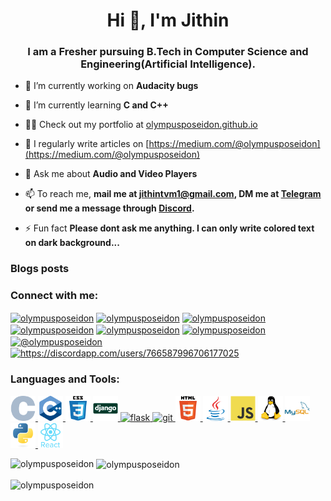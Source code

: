 <h1 align="center">Hi 👋, I'm Jithin</h1>
<h3 align="center">I am a Fresher pursuing B.Tech in Computer Science and Engineering(Artificial Intelligence).</h3>

- 🔭 I’m currently working on **Audacity bugs**

- 🌱 I’m currently learning **C and C++**

- 👨‍💻 Check out my portfolio at [olympusposeidon.github.io](https://olympusposeidon.github.io/)

- 📝 I regularly write articles on [https://medium.com/@olympusposeidon](https://medium.com/@olympusposeidon)

- 💬 Ask me about **Audio and Video Players**

- 📫 To reach me, **mail me at [jithintvm1@gmail.com](mailto:jithintvm1@gmail.com), DM me at [Telegram](http://t.me/olympusposeidon) or send me a message through [Discord]().**

- ⚡ Fun fact **Please dont ask me anything. I can only write colored text on dark background...**

### Blogs posts
<!-- BLOG-POST-LIST:START -->
<!-- BLOG-POST-LIST:END -->

<h3 align="left">Connect with me:</h3>
<p align="left">
<a href="https://dev.to/olympusposeidon" target="blank"><img align="center" src="https://cdn.jsdelivr.net/npm/simple-icons@3.0.1/icons/dev-dot-to.svg" alt="olympusposeidon" height="30" width="40" /></a>
<a href="https://twitter.com/olympusposeidon" target="blank"><img align="center" src="https://cdn.jsdelivr.net/npm/simple-icons@3.0.1/icons/twitter.svg" alt="olympusposeidon" height="30" width="40" /></a>
<a href="https://linkedin.com/in/olympusposeidon" target="blank"><img align="center" src="https://cdn.jsdelivr.net/npm/simple-icons@3.0.1/icons/linkedin.svg" alt="olympusposeidon" height="30" width="40" /></a>
<a href="https://stackoverflow.com/users/olympusposeidon" target="blank"><img align="center" src="https://cdn.jsdelivr.net/npm/simple-icons@3.0.1/icons/stackoverflow.svg" alt="olympusposeidon" height="30" width="40" /></a>
<a href="https://fb.com/olympusposeidon" target="blank"><img align="center" src="https://cdn.jsdelivr.net/npm/simple-icons@3.0.1/icons/facebook.svg" alt="olympusposeidon" height="30" width="40" /></a>
<a href="https://instagram.com/_jithin._.john_" target="blank"><img align="center" src="https://cdn.jsdelivr.net/npm/simple-icons@3.0.1/icons/instagram.svg" alt="olympusposeidon" height="30" width="40" /></a>
<a href="https://medium.com/@olympusposeidon" target="blank"><img align="center" src="https://cdn.jsdelivr.net/npm/simple-icons@3.0.1/icons/medium.svg" alt="@olympusposeidon" height="30" width="40" /></a>
<a href="https://discord.gg/https://discordapp.com/users/766587996706177025" target="blank"><img align="center" src="https://cdn.jsdelivr.net/npm/simple-icons@3.0.1/icons/discord.svg" alt="https://discordapp.com/users/766587996706177025" height="30" width="40" /></a>
</p>

<h3 align="left">Languages and Tools:</h3>
<p align="left"> <a href="https://www.cprogramming.com/" target="_blank"> <img src="https://raw.githubusercontent.com/devicons/devicon/master/icons/c/c-original.svg" alt="c" width="40" height="40"/> </a> <a href="https://www.w3schools.com/cpp/" target="_blank"> <img src="https://raw.githubusercontent.com/devicons/devicon/master/icons/cplusplus/cplusplus-original.svg" alt="cplusplus" width="40" height="40"/> </a> <a href="https://www.w3schools.com/css/" target="_blank"> <img src="https://raw.githubusercontent.com/devicons/devicon/master/icons/css3/css3-original-wordmark.svg" alt="css3" width="40" height="40"/> </a> <a href="https://www.djangoproject.com/" target="_blank"> <img src="https://raw.githubusercontent.com/devicons/devicon/master/icons/django/django-original.svg" alt="django" width="40" height="40"/> </a> <a href="https://flask.palletsprojects.com/" target="_blank"> <img src="https://www.vectorlogo.zone/logos/pocoo_flask/pocoo_flask-icon.svg" alt="flask" width="40" height="40"/> </a> <a href="https://git-scm.com/" target="_blank"> <img src="https://www.vectorlogo.zone/logos/git-scm/git-scm-icon.svg" alt="git" width="40" height="40"/> </a> <a href="https://www.w3.org/html/" target="_blank"> <img src="https://raw.githubusercontent.com/devicons/devicon/master/icons/html5/html5-original-wordmark.svg" alt="html5" width="40" height="40"/> </a> <a href="https://www.java.com" target="_blank"> <img src="https://raw.githubusercontent.com/devicons/devicon/master/icons/java/java-original.svg" alt="java" width="40" height="40"/> </a> <a href="https://developer.mozilla.org/en-US/docs/Web/JavaScript" target="_blank"> <img src="https://raw.githubusercontent.com/devicons/devicon/master/icons/javascript/javascript-original.svg" alt="javascript" width="40" height="40"/> </a> <a href="https://www.linux.org/" target="_blank"> <img src="https://raw.githubusercontent.com/devicons/devicon/master/icons/linux/linux-original.svg" alt="linux" width="40" height="40"/> </a> <a href="https://www.mysql.com/" target="_blank"> <img src="https://raw.githubusercontent.com/devicons/devicon/master/icons/mysql/mysql-original-wordmark.svg" alt="mysql" width="40" height="40"/> </a> <a href="https://www.python.org" target="_blank"> <img src="https://raw.githubusercontent.com/devicons/devicon/master/icons/python/python-original.svg" alt="python" width="40" height="40"/> </a> <a href="https://reactjs.org/" target="_blank"> <img src="https://raw.githubusercontent.com/devicons/devicon/master/icons/react/react-original-wordmark.svg" alt="react" width="40" height="40"/> </a> </p>

<p><img align="left" src="https://github-readme-stats.vercel.app/api/top-langs?username=olympusposeidon&show_icons=true&locale=en&layout=compact" alt="olympusposeidon" /></p>

<p>&nbsp;<img align="center" height="170" width = "400" src="https://github-readme-stats.vercel.app/api?username=olympusposeidon&show_icons=true&theme=dracula&title_color=45ff38&text_color=ffffff&locale=en" alt="olympusposeidon" /></p>

<p><img align="center" height="200" width = "800" src="https://github-readme-streak-stats.herokuapp.com/?user=olympusposeidon&" alt="olympusposeidon" /></p>

